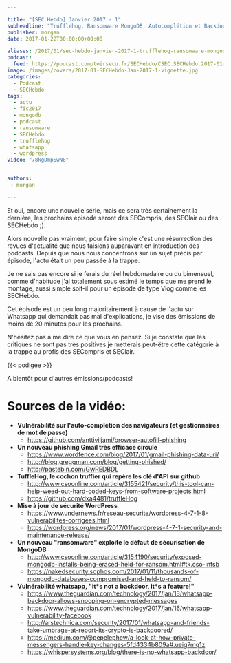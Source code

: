```yaml
---

title: "[SEC Hebdo] Janvier 2017 - 1"
subheadline: "Trufflehog, Ransomware MongoDB, Autocomplétion et Backdoor whatsapp"
publisher: morgan
date: 2017-01-22T00:00:00+00:00

aliases: /2017/01/sec-hebdo-janvier-2017-1-trufflehog-ransomware-mongodb-autocompletion-et-backdoor-whatsapp/
podcast:
  feed: https://podcast.comptoirsecu.fr/SECHebdo/CSEC.SECHebdo.2017-01-22.mp3
image: /images/covers/2017-01-SECHebdo-Jan-2017-1-vignette.jpg
categories:
  - Podcast
  - SECHebdo
tags:
  - actu
  - fic2017
  - mongodb
  - podcast
  - ransomware
  - SECHebdo
  - trufflehog
  - whatsapp
  - wordpress
video: "78kgDmpSwN8"


authors:
 - morgan

---
```



Et oui, encore une nouvelle série, mais ce sera très certainement la dernière, les prochains épisode seront des SECompris, des SEClair ou des SECHebdo ;).

Alors nouvelle pas vraiment, pour faire simple c'est une résurrection des revues d'actualité que nous faisions auparavant en introduction des podcasts. Depuis que nous nous concentrons sur un sujet précis par épisode, l'actu était un peu passée à la trappe.

Je ne sais pas encore si je ferais du réel hebdomadaire ou du bimensuel, comme d'habitude j'ai totalement sous estimé le temps que me prend le montage, aussi simple soit-il pour un épisode de type Vlog comme les SECHebdo.

Cet épisode est un peu long majoritairement à cause de l'actu sur Whatsapp qui demandait pas mal d'explications, je vise des émissions de moins de 20 minutes pour les prochains.

N'hésitez pas à me dire ce que vous en pensez. Si je constate que les critiques ne sont pas très positives je metterais peut-ëtre cette catégorie à la trappe au profis des SECompris et SEClair.

{{< podigee >}}

A bientôt pour d'autres émissions/podcasts!

# Sources de la vidéo:

  * **Vulnérabilité sur l'auto-complétion des navigateurs (et gestionnaires de mot de passe)**
      * <https://github.com/anttiviljami/browser-autofill-phishing>
  * **Un nouveau phishing Gmail très efficace circule**
      * <https://www.wordfence.com/blog/2017/01/gmail-phishing-data-uri/>
      * <http://blog.greggman.com/blog/getting-phished/>
      * <http://pastebin.com/GwREDBDL>
  * **TuffleHog, le cochon truffier qui repère les clé d'API sur github**
      * <http://www.csoonline.com/article/3155421/security/this-tool-can-help-weed-out-hard-coded-keys-from-software-projects.html>
      * <https://github.com/dxa4481/truffleHog>
  * **Mise à jour de sécurité WordPress**
      * <https://www.undernews.fr/reseau-securite/wordpress-4-7-1-8-vulnerabilites-corrigees.html>
      * <https://wordpress.org/news/2017/01/wordpress-4-7-1-security-and-maintenance-release/>
  * **Un nouveau "ransomware" exploite le défaut de sécurisation de MongoDB**
      * <http://www.csoonline.com/article/3154190/security/exposed-mongodb-installs-being-erased-held-for-ransom.html#tk.cso-infsb>
      * <https://nakedsecurity.sophos.com/2017/01/11/thousands-of-mongodb-databases-compromised-and-held-to-ransom/>
  * **Vulnérabilité whatsapp, "it\*s not a backdoor, it\*s a feature!"**
      * <https://www.theguardian.com/technology/2017/jan/13/whatsapp-backdoor-allows-snooping-on-encrypted-messages>
      * <https://www.theguardian.com/technology/2017/jan/16/whatsapp-vulnerability-facebook>
      * <http://arstechnica.com/security/2017/01/whatsapp-and-friends-take-umbrage-at-report-its-crypto-is-backdoored/>
      * <https://medium.com/@pepelephew/a-look-at-how-private-messengers-handle-key-changes-5fd4334b809a#.ueig7mq1z>
      * <https://whispersystems.org/blog/there-is-no-whatsapp-backdoor/>
